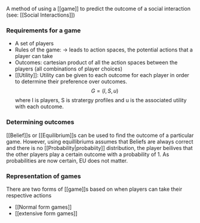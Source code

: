 A method of using a [[game]] to predict the outcome of a social interaction (see: [[Social Interactions]])

### Requirements for a game
- A set of players  
- Rules of the game: -> leads to action spaces, the potential actions that a player can take  
- Outcomes: cartesian product of all the action spaces between the players (all combinations of player choices)  
- [[Utility]]: Utility can be given to each outcome for each player in order to determine their preference over outcomes.
$$G=(I,S,u)$$where I is players, S is stratergy profiles and u is the associated utility with each outcome.

### Determining outcomes
[[Belief]]s or [[Equilibrium]]s can be used to find the outcome of a particular game. However, using equillibriums assumes that Beliefs are always correct and there is no [[Probability|probabiity]] distribution, the player beilives that the other players play a certain outcome with a probability of 1. As probabilities are now certain, EU does not matter.

### Representation of games
There are two forms of [[game]]s based on when players can take their respective actions
- [[Normal form games]] 
- [[extensive form games]]

